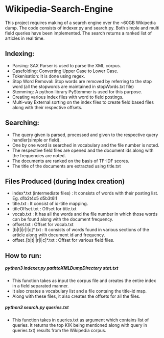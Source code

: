 # Wikipedia-Search-Engine

This project requires making of a search engine over the ~60GB Wikipedia dump. The code consists of indexer.py and search.py. 
Both simple and multi field queries have been implemented. The search returns a ranked list of articles in real time.

## Indexing:
* Parsing: SAX Parser is used to parse the XML corpus.
* Casefolding: Converting Upper Case to Lower Case.
* Tokenisation: It is done using regex.
* Stop Word Removal: Stop words are removed by referring to the stop word (all the stopwords are maintained in stopWords.txt file)
* Stemming: A python library PyStemmer is used for this purpose.
* Creating various index files with word to field postings.
* Multi-way External sorting on the index files to create field based files along with their respective offsets.

## Searching:
* The query given is parsed, processed and given to the respective query handler(simple or field).
* One by one word is searched in vocabulary and the file number is noted.
* The respective field files are opened and the document ids along with the frequencies are noted.
* The documents are ranked on the basis of TF-IDF scores.
* The title of the documents are extracted using title.txt

## Files Produced (during Index creation)
* index*.txt (intermediate files) : It consists of words with their posting list. Eg. d1b2t4c5 d5b3t6l1
* title.txt : It consist of id-title mapping.
* titleOffset.txt : Offset for title.txt
* vocab.txt : It has all the words and the file number in which those words can be found along with the document frequency.
* offset.txt : Offset for vocab.txt
* [b|t|i|r|l|c]*.txt : It consists of words found in various sections of the article along with document id and frequency.
* offset_[b|t|i|r|l|c]*.txt : Offset for various field files.

## How to run:
##### python3 indexer.py pathtoXMLDumpDirectory stat.txt
- This function takes as input the corpus file and creates the entire index in a field separated manner. 
- It also creates a vocabulary list and a file containg the title-id map. 
- Along with these files, it also creates the offsets for all the files.

##### python3 search.py queries.txt
* This function takes in queries.txt as argument which contains list of queries. It returns the top K(K being mentioned along with query in queries.txt) results from the Wikipedia corpus.
